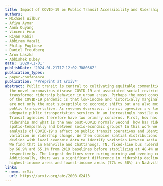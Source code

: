 ```yaml
---
title: Impact of COVID-19 on Public Transit Accessibility and Ridership
authors:
- Michael Wilbur
- Afiya Ayman
- Anna Ouyang
- Vincent Poon
- Riyan Kabir
- Abhiram Vadali
- Philip Pugliese
- Daniel Freudberg
- Aron Laszka
- Abhishek Dubey
date: '2020-01-01'
publishDate: '2024-01-21T17:12:02.708036Z'
publication_types:
- paper-conference
publication: '*Preprint at Arxiv*'
abstract: Public transit is central to cultivating equitable communities. Meanwhile,
  the novel coronavirus disease COVID-19 and associated social restrictions has radically
  transformed ridership behavior in urban areas. Perhaps the most concerning aspect
  of the COVID-19 pandemic is that low-income and historically marginalized groups
  are not only the most susceptible to economic shifts but are also most reliant on
  public transportation. As revenue decreases, transit agencies are tasked with providing
  adequate public transportation services in an increasingly hostile economic environment.
  Transit agencies therefore have two primary concerns. First, how has COVID-19 impacted
  ridership and what is the new post-COVID normal? Second, how has ridership varied
  spatio-temporally and between socio-economic groups? In this work we provide a data-driven
  analysis of COVID-19's affect on public transit operations and identify temporal
  variation in ridership change. We then combine spatial distributions of ridership
  decline with local economic data to identify variation between socio-economic groups.
  We find that in Nashville and Chattanooga, TN, fixed-line bus ridership dropped
  by 66.9% and 65.1% from 2019 baselines before stabilizing at 48.4% and 42.8% declines
  respectively. The largest declines were during morning and evening commute time.
  Additionally, there was a significant difference in ridership decline between the
  highest-income areas and lowest-income areas (77% vs 58%) in Nashville.
links:
- name: arXiv
  url: https://arxiv.org/abs/2008.02413
---
```

